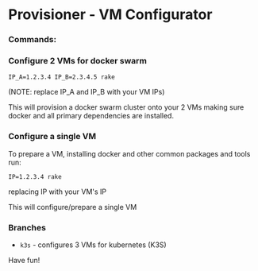 # Provisioner - VM Configurator

### Commands:

### Configure 2 VMs for docker swarm

    IP_A=1.2.3.4 IP_B=2.3.4.5 rake

(NOTE: replace IP_A and IP_B with your VM IPs)

This will provision a docker swarm cluster onto your 2 VMs making sure docker and all primary dependencies are installed.


### Configure a single VM 

To prepare a VM, installing docker and other common packages and tools run:

    IP=1.2.3.4 rake
    
replacing IP with your VM's IP

This will configure/prepare a single VM

### Branches

- `k3s` - configures 3 VMs for kubernetes (K3S)


Have fun! 
